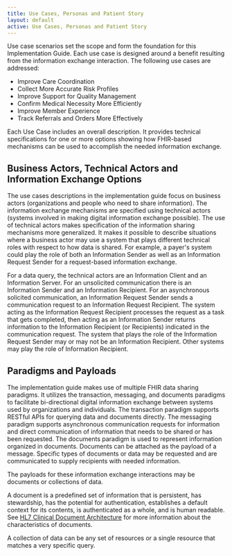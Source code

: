 ```yaml
---
title: Use Cases, Personas and Patient Story
layout: default
active: Use Cases, Personas and Patient Story
---
```


Use case scenarios set the scope and form the foundation for this Implementation Guide.  Each use case is designed around a benefit resulting from the information exchange interaction. The following use cases are addressed:

* Improve Care Coordination
* Collect More Accurate Risk Profiles
* Improve Support for Quality Management
* Confirm Medical Necessity More Efficiently
* Improve Member Experience
* Track Referrals and Orders More Effectively

Each Use Case includes an overall description. It provides technical specifications for one or more options showing how FHIR-based mechanisms can be used to accomplish the needed information exchange.


## Business Actors, Technical Actors and Information Exchange Options
The use cases descriptions in the implementation guide focus on business actors (organizations and people who need to share information). The information exchange mechanisms are specified using technical actors (systems involved in making digital information exchange possible). The use of technical actors makes specification of the information sharing mechanisms more generalized. It makes it possible to describe situations where a business actor may use a system that plays different technical roles with respect to how data is shared. For example, a payer's system could play the role of both an Information Sender as well as an Information Request Sender for a request-based information exchange.  

For a data query, the technical actors are an Information Client and an Information Server.  For an unsolicited communication there is an Information Sender and an Information Recipient.  For an asynchronous solicited communication, an Information Request Sender sends a communication request to an Information Request Recipient. The system acting as the Information Request Recipient processes the request as a task that gets completed, then acting as an Information Sender returns information to the Information Recipient (or Recipients) indicated in the communication request. The system that plays the role of the Information Request Sender may or may not be an Information Recipient.  Other systems may play the role of Information Recipient.

## Paradigms and Payloads
The implementation guide makes use of multiple FHIR data sharing paradigms. It utilizes the transaction, messaging, and documents paradigms to facilitate bi-directional digital information exchange between systems used by organizations and individuals. The transaction paradigm supports RESTful APIs for querying data and documents directly. The messaging paradigm supports asynchronous communication requests for information and direct communication of information that needs to be shared or has been requested. The documents paradigm is used to represent information organized in documents. Documents can be attached as the payload of a message. Specific types of documents or data may be requested and are communicated to supply recipients with needed information.  

The payloads for these information exchange interactions may be documents or collections of data.  

A document is a predefined set of information that is persistent, has stewardship, has the potential for authentication, establishes a default context for its contents, is authenticated as a whole, and is human readable. See <a href="http://www.hl7.org/implement/standards/product_brief.cfm?product_id=7">HL7 Clinical Document Architecture</a> for more information about the characteristics of documents.

A collection of data can be any set of resources or a single resource that matches a very specific query. 



